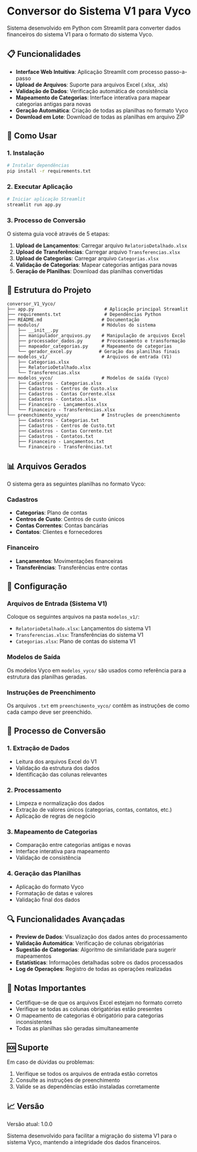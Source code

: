 # Conversor do Sistema V1 para Vyco

Sistema desenvolvido em Python com Streamlit para converter dados financeiros do sistema V1 para o formato do sistema Vyco.

## 📋 Funcionalidades

- **Interface Web Intuitiva**: Aplicação Streamlit com processo passo-a-passo
- **Upload de Arquivos**: Suporte para arquivos Excel (.xlsx, .xls)
- **Validação de Dados**: Verificação automática de consistência
- **Mapeamento de Categorias**: Interface interativa para mapear categorias antigas para novas
- **Geração Automática**: Criação de todas as planilhas no formato Vyco
- **Download em Lote**: Download de todas as planilhas em arquivo ZIP

## 🚀 Como Usar

### 1. Instalação

```bash
# Instalar dependências
pip install -r requirements.txt
```

### 2. Executar Aplicação

```bash
# Iniciar aplicação Streamlit
streamlit run app.py
```

### 3. Processo de Conversão

O sistema guia você através de 5 etapas:

1. **Upload de Lançamentos**: Carregar arquivo `RelatorioDetalhado.xlsx`
2. **Upload de Transferências**: Carregar arquivo `Transferencias.xlsx`
3. **Upload de Categorias**: Carregar arquivo `Categorias.xlsx`
4. **Validação de Categorias**: Mapear categorias antigas para novas
5. **Geração de Planilhas**: Download das planilhas convertidas

## 📁 Estrutura do Projeto

```
conversor_V1_Vyco/
├── app.py                          # Aplicação principal Streamlit
├── requirements.txt                # Dependências Python
├── README.md                      # Documentação
├── modulos/                       # Módulos do sistema
│   ├── __init__.py
│   ├── manipulador_arquivos.py    # Manipulação de arquivos Excel
│   ├── processador_dados.py       # Processamento e transformação
│   ├── mapeador_categorias.py     # Mapeamento de categorias
│   └── gerador_excel.py          # Geração das planilhas finais
├── modelos_v1/                    # Arquivos de entrada (V1)
│   ├── Categorias.xlsx
│   ├── RelatorioDetalhado.xlsx
│   └── Transferencias.xlsx
├── modelos_vyco/                  # Modelos de saída (Vyco)
│   ├── Cadastros - Categorias.xlsx
│   ├── Cadastros - Centros de Custo.xlsx
│   ├── Cadastros - Contas Corrente.xlsx
│   ├── Cadastros - Contatos.xlsx
│   ├── Financeiro - Lançamentos.xlsx
│   └── Financeiro - Transferências.xlsx
└── preenchimento_vyco/            # Instruções de preenchimento
    ├── Cadastros - Categorias.txt
    ├── Cadastros - Centros de Custo.txt
    ├── Cadastros - Contas Corrente.txt
    ├── Cadastros - Contatos.txt
    ├── Financeiro - Lançamentos.txt
    └── Financeiro - Transferências.txt
```

## 📊 Arquivos Gerados

O sistema gera as seguintes planilhas no formato Vyco:

### Cadastros
- **Categorias**: Plano de contas
- **Centros de Custo**: Centros de custo únicos
- **Contas Correntes**: Contas bancárias
- **Contatos**: Clientes e fornecedores

### Financeiro
- **Lançamentos**: Movimentações financeiras
- **Transferências**: Transferências entre contas

## 🔧 Configuração

### Arquivos de Entrada (Sistema V1)

Coloque os seguintes arquivos na pasta `modelos_v1/`:

- `RelatorioDetalhado.xlsx`: Lançamentos do sistema V1
- `Transferencias.xlsx`: Transferências do sistema V1
- `Categorias.xlsx`: Plano de contas do sistema V1

### Modelos de Saída

Os modelos Vyco em `modelos_vyco/` são usados como referência para a estrutura das planilhas geradas.

### Instruções de Preenchimento

Os arquivos `.txt` em `preenchimento_vyco/` contêm as instruções de como cada campo deve ser preenchido.

## 🎯 Processo de Conversão

### 1. Extração de Dados
- Leitura dos arquivos Excel do V1
- Validação da estrutura dos dados
- Identificação das colunas relevantes

### 2. Processamento
- Limpeza e normalização dos dados
- Extração de valores únicos (categorias, contas, contatos, etc.)
- Aplicação de regras de negócio

### 3. Mapeamento de Categorias
- Comparação entre categorias antigas e novas
- Interface interativa para mapeamento
- Validação de consistência

### 4. Geração das Planilhas
- Aplicação do formato Vyco
- Formatação de datas e valores
- Validação final dos dados

## 🔍 Funcionalidades Avançadas

- **Preview de Dados**: Visualização dos dados antes do processamento
- **Validação Automática**: Verificação de colunas obrigatórias
- **Sugestão de Categorias**: Algoritmo de similaridade para sugerir mapeamentos
- **Estatísticas**: Informações detalhadas sobre os dados processados
- **Log de Operações**: Registro de todas as operações realizadas

## 📝 Notas Importantes

- Certifique-se de que os arquivos Excel estejam no formato correto
- Verifique se todas as colunas obrigatórias estão presentes
- O mapeamento de categorias é obrigatório para categorias inconsistentes
- Todas as planilhas são geradas simultaneamente

## 🆘 Suporte

Em caso de dúvidas ou problemas:

1. Verifique se todos os arquivos de entrada estão corretos
2. Consulte as instruções de preenchimento
3. Valide se as dependências estão instaladas corretamente

## 📈 Versão

Versão atual: 1.0.0

Sistema desenvolvido para facilitar a migração do sistema V1 para o sistema Vyco, mantendo a integridade dos dados financeiros.